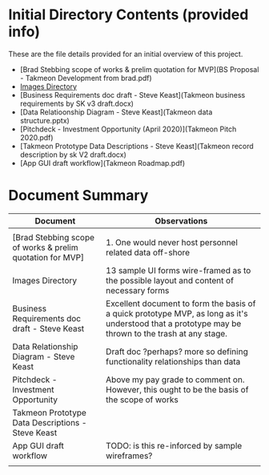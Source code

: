 # Initial Directory Contents (provided info)

These are the file details provided for an initial overview of this project.

- [Brad Stebbing scope of works & prelim quotation for MVP](BS Proposal - Takmeon Development from brad.pdf)
- [Images Directory](rereadywhenyouare___ (2))
- [Business Requirements doc draft - Steve Keast](Takmeon business requirements by SK v3 draft.docx)
- [Data Relatioonship Diagram - Steve Keast](Takmeon data structure.pptx)
- [Pitchdeck - Investment Opportunity (April 2020)](Takmeon Pitch 2020.pdf)
- [Takmeon Prototype Data Descriptions - Steve Keast](Takmeon record description by sk V2 draft.docx)
- [App GUI draft workflow](Takmeon Roadmap.pdf)

# Document Summary


|  Document | Observations   |
|--- |--- |
|   |   |
|[Brad Stebbing scope of works & prelim quotation for MVP]|1. One would never host personnel related data off-shore|
|Images Directory|13 sample UI forms wire-framed as to the possible layout and content of necessary forms|
|Business Requirements doc draft - Steve Keast|Excellent document to form the basis of a quick prototype MVP, as long as it's understood that a prototype may be thrown to the trash at any stage.|
|Data Relationship Diagram - Steve Keast|Draft doc ?perhaps? more so defining functionality relationships than data|
|Pitchdeck - Investment Opportunity|Above my pay grade to comment on. <br>However, this ought to be the basis of the scope of works|
|Takmeon Prototype Data Descriptions - Steve Keast||
|App GUI draft workflow|TODO: is this re-inforced by sample wireframes?|
|   |   |

